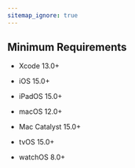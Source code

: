 ```yaml
---
sitemap_ignore: true
---
```

## Minimum Requirements

- Xcode 13.0+

- iOS 15.0+
- iPadOS 15.0+
- macOS 12.0+
- Mac Catalyst 15.0+
- tvOS 15.0+
- watchOS 8.0+


